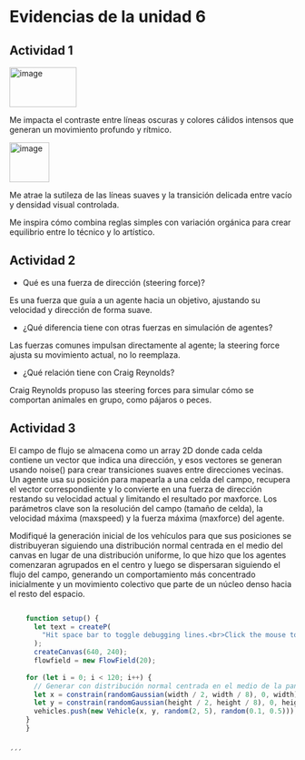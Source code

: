 # Evidencias de la unidad 6


## Actividad 1

<img width="118" height="70" alt="image" src="https://github.com/user-attachments/assets/1a970cad-db56-45a7-9f9f-468a63babb7c" />

Me impacta el contraste entre líneas oscuras y colores cálidos intensos que generan un movimiento profundo y rítmico.

<img width="70" height="70" alt="image" src="https://github.com/user-attachments/assets/c6e622a3-7b5e-462a-9aac-5e7076993b25" />

Me atrae la sutileza de las líneas suaves y la transición delicada entre vacío y densidad visual controlada.

Me inspira cómo combina reglas simples con variación orgánica para crear equilibrio entre lo técnico y lo artístico.

## Actividad 2 

- Qué es una fuerza de dirección (steering force)?

Es una fuerza que guía a un agente hacia un objetivo, ajustando su velocidad y dirección de forma suave.

- ¿Qué diferencia tiene con otras fuerzas en simulación de agentes?

Las fuerzas comunes impulsan directamente al agente; la steering force ajusta su movimiento actual, no lo reemplaza.

- ¿Qué relación tiene con Craig Reynolds?

Craig Reynolds propuso las steering forces para simular cómo se comportan animales en grupo, como pájaros o peces.

## Actividad 3

El campo de flujo se almacena como un array 2D donde cada celda contiene un vector que indica una dirección, y esos vectores se generan usando noise() para crear transiciones suaves entre direcciones vecinas. Un agente usa su posición para mapearla a una celda del campo, recupera el vector correspondiente y lo convierte en una fuerza de dirección restando su velocidad actual y limitando el resultado por maxforce. Los parámetros clave son la resolución del campo (tamaño de celda), la velocidad máxima (maxspeed) y la fuerza máxima (maxforce) del agente.

Modifiqué la generación inicial de los vehículos para que sus posiciones se distribuyeran siguiendo una distribución normal centrada en el medio del canvas en lugar de una distribución uniforme, lo que hizo que los agentes comenzaran agrupados en el centro y luego se dispersaran siguiendo el flujo del campo, generando un comportamiento más concentrado inicialmente y un movimiento colectivo que parte de un núcleo denso hacia el resto del espacio.

```js 

    function setup() {
      let text = createP(
        "Hit space bar to toggle debugging lines.<br>Click the mouse to generate a new flow field."
      );
      createCanvas(640, 240);
      flowfield = new FlowField(20);
  
    for (let i = 0; i < 120; i++) {
      // Generar con distribución normal centrada en el medio de la pantalla
      let x = constrain(randomGaussian(width / 2, width / 8), 0, width);
      let y = constrain(randomGaussian(height / 2, height / 8), 0, height);
      vehicles.push(new Vehicle(x, y, random(2, 5), random(0.1, 0.5)));
    }
    }


´´´





